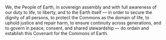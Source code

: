 We, the People of Earth, in sovereign assembly and with full awareness of our duty to life, to liberty, and to the Earth itself — in order to secure the dignity of all persons, to protect the Commons as the domain of life, to uphold justice and repair harm, to ensure continuity across generations, and to govern in peace, consent, and shared stewardship — do ordain and establish this Covenant for the Commons of Earth.